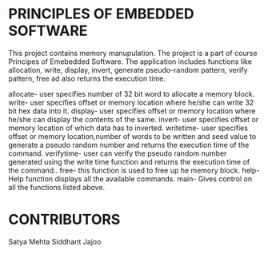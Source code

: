 # PRINCIPLES OF EMBEDDED SOFTWARE

This project contains memory manupulation. The project is a part of course Principes of Emebedded Software. 
The application includes functions like allocation, write, display, invert, generate pseudo-random pattern, verify pattern, free ad also returns the execution time. 

allocate- user specifies number of 32 bit word to allocate a memory block.
write- user specifies offset or memory location where he/she can write 32 bit hex data into it.
display-  user specifies offset or memory location where he/she can display the contents of the same.
invert-  user specifies offset or memory location of which data has to inverted.
writetime- user specifies offset or memory location,number of words to be written and seed value to generate a pseudo random number and returns the execution time of the command.
verifytime- user can verify the pseudo random number generated using the write time function and returns the execution time of the command.. 
free- this function is used to free up he memory block. 
help- Help function displays all the available commands.
main- Gives control on all the functions listed above.

# CONTRIBUTORS
Satya Mehta
Siddhant Jajoo

